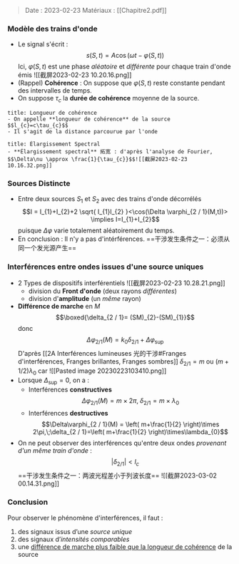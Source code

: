 
> Date : 2023-02-23 Matériaux : [[Chapitre2.pdf]]
### Modèle des trains d'onde
- Le signal s'écrit : $$s(S,t)=A\cos(\omega t-\varphi(S,t))$$Ici, $\varphi(S,t)$ est une phase *aléatoire* et *différente* pour chaque train d'onde émis ![[截屏2023-02-23 10.20.16.png]]
- (Rappel) **Cohérence** : On suppose que $\varphi(S,t)$ reste constante pendant des intervalles de temps.
- On suppose $\tau_{c}$ la **durée de cohérence** moyenne de la source.
```ad-note
title: Longueur de cohérence
- On appelle **longueur de cohérence** de la source $$l_{c}=c\tau_{c}$$
- Il s'agit de la distance parcourue par l'onde
```

```ad-note
title: Élargissement Spectral
- **Élargissement spectral** 拓宽 : d'après l'analyse de Fourier, $$\Delta\nu \approx \frac{1}{\tau_{c}}$$![[截屏2023-02-23 10.16.32.png]]
```

### Sources Distincte
- Entre deux sources $S_{1}$ et $S_{2}$ avec des trains d'onde décorrélés $$I = I_{1}+I_{2}+2 \sqrt{ I_{1}I_{2} }<\cos(\Delta \varphi_{2 / 1}(M,t))> \implies I=I_{1}+I_{2}$$ puisque $\Delta \varphi$ varie totalement aléatoirement du temps.
- En conclusion : Il n'y a pas d'intérférences.
==干涉发生条件之一：必须从同一个发光源产生==
### Interférences entre ondes issues d'une source uniques
- 2 Types de dispositifs interférentiels ![[截屏2023-02-23 10.28.21.png]]
	- division du **Front d'onde** (deux rayons *différentes*)
	- division d'**amplitude** (un *même* rayon) 
- **Différence de marche** en $M$ $$\boxed{\delta_{2 / 1}= (SM)_{2}-(SM)_{1}}$$donc $$\Delta \varphi_{2 / 1}(M) = k_{0} \delta_{2 / 1} + \Delta \varphi_{\text{sup}}$$D'après [[2A Interférences lumineuses 光的干涉#Franges d'interférences, Franges brillantes, Franges sombres]] $\delta_{2 / 1} = m \text{ ou } (m+ 1 / 2) \lambda_{0}$ car ![[Pasted image 20230223103410.png]]
- Lorsque $\Delta_{\text{sup}}=0$, on a :
	- Interférences **constructives** $$\Delta \varphi_{2 / 1}(M) = m\times 2\pi,\;\delta_{2 / 1} = m \times\lambda_{0}$$
	- Interférences **destructives** $$\Delta\varphi_{2 / 1}(M) = \left( m+\frac{1}{2} \right)\times 2\pi,\;\delta_{2 / 1}=\left( m+\frac{1}{2} \right)\times\lambda_{0}$$
- On ne peut observer des interférences qu'entre deux ondes *provenant d'un même train d'onde* : $$|\delta_{2 / 1}| <l_{c}$$==干涉发生条件之一：两波光程差小于列波长度==
![[截屏2023-03-02 00.14.31.png]]
### Conclusion

Pour observer le phénomène d'interférences, il faut : 
1. des signaux issus d’une *source unique*
2. des signaux d’*intensités comparables* 
3. une <u>différence de marche plus faible que la longueur de cohérence</u> de la source